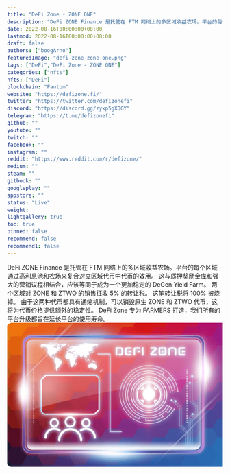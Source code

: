 ```yaml
---
title: "DeFi Zone - ZONE ONE"
description: "DeFi ZONE Finance 是托管在 FTM 网络上的多区域收益农场。平台的每个区域都复合了对面区域代币中代币的效用"
date: 2022-08-16T00:00:00+08:00
lastmod: 2022-08-16T00:00:00+08:00
draft: false
authors: ["boogArno"]
featuredImage: "defi-zone-zone-one.png"
tags: ["DeFi","DeFi Zone - ZONE ONE"]
categories: ["nfts"]
nfts: ["DeFi"]
blockchain: "Fantom"
website: "https://defizone.fi/"
twitter: "https://twitter.com/defizonefi"
discord: "https://discord.gg/zyxp5gXQGY"
telegram: "https://t.me/defizonefi"
github: ""
youtube: ""
twitch: ""
facebook: ""
instagram: ""
reddit: "https://www.reddit.com/r/defizone/"
medium: ""
steam: ""
gitbook: ""
googleplay: ""
appstore: ""
status: "Live"
weight: 
lightgallery: true
toc: true
pinned: false
recommend: false
recommend1: false
---
```

DeFi ZONE Finance 是托管在 FTM 网络上的多区域收益农场。平台的每个区域通过高利息池和农场来复合对立区域代币中代币的效用。
这与质押奖励金库和强大的营销议程相结合，应该等同于成为一个更加稳定的 DeGen Yield Farm。
两个区域对 ZONE 和 ZTWO 的销售征收 5% 的转让税。
这笔转让税将 100% 被烧掉。
由于这两种代币都具有通缩机制，可以销毁原生 ZONE 和 ZTWO 代币，这将为代币价格提供额外的稳定性。 DeFi Zone 专为 FARMERS 打造，我们所有的平台升级都旨在延长平台的使用寿命。![defizonezoneone-dapp-defi-fantom-image1_e27cf47fb10ef25350938e10f7ad1e1d](defizonezoneone-dapp-defi-fantom-image1_e27cf47fb10ef25350938e10f7ad1e1d.png)